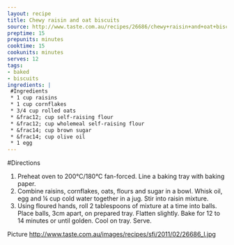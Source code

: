 ```yaml
---
layout: recipe
title: Chewy raisin and oat biscuits
source: http://www.taste.com.au/recipes/26686/chewy+raisin+and+oat+biscuits
preptime: 15
prepunits: minutes
cooktime: 15
cookunits: minutes
serves: 12
tags: 
- baked
- biscuits
ingredients: |
 #Ingredients
 * 1 cup raisins
 * 1 cup cornflakes
 * 3/4 cup rolled oats
 * &frac12; cup self-raising flour
 * &frac12; cup wholemeal self-raising flour
 * &frac14; cup brown sugar
 * &frac14; cup olive oil
 * 1 egg
---
```

#Directions
1. Preheat oven to 200&deg;C/180&deg;C fan-forced. Line a baking tray with baking paper.
2. Combine raisins, cornflakes, oats, flours and sugar in a bowl. Whisk oil, egg and &frac14; cup cold water together in a jug. Stir into raisin mixture.
3. Using floured hands, roll 2 tablespoons of mixture at a time into balls. Place balls, 3cm apart, on prepared tray. Flatten slightly. Bake for 12 to 14 minutes or until golden. Cool on tray. Serve.

Picture
http://www.taste.com.au/images/recipes/sfi/2011/02/26686_l.jpg